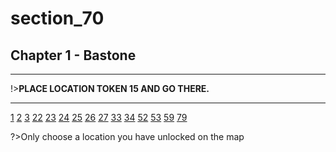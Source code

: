 
# section_70

## Chapter 1 - Bastone

---

!>**PLACE LOCATION TOKEN 15 AND GO THERE.** 

---

[1](output/chapter1/section_1.md)
[2](output/chapter1/section_2.md)
[3](output/chapter1/section_3.md)
[22](output/chapter1/section_22.md)
[23](output/chapter1/section_23.md)
[24](output/chapter1/section_24.md)
[25](output/chapter1/section_25.md)
[26](output/chapter1/section_26.md)
[27](output/chapter1/section_27.md)
[33](output/chapter1/section_33.md)
[34](output/chapter1/section_34.md)
[52](output/chapter1/section_52.md)
[53](output/chapter1/section_53.md)
[59](output/chapter1/section_59.md)
[79](output/chapter1/section_79.md)


?>Only choose a location you have unlocked on the map


